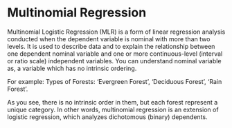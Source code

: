 Multinomial Regression 
==========================
Multinomial Logistic Regression (MLR) is a form of linear regression analysis conducted when the dependent variable is nominal 
with more than two levels. It is used to describe data and to explain the relationship between one dependent nominal variable 
and one or more continuous-level (interval or ratio scale) independent variables. You can understand nominal variable as, a 
variable which has no intrinsic ordering.

For example: Types of Forests: ‘Evergreen Forest’, ‘Deciduous Forest’, ‘Rain Forest’. 

As you see, there is no intrinsic order in them, but each forest represent a unique category. 
In other words, multinomial regression is an extension of logistic regression, which analyzes dichotomous (binary) dependents.
